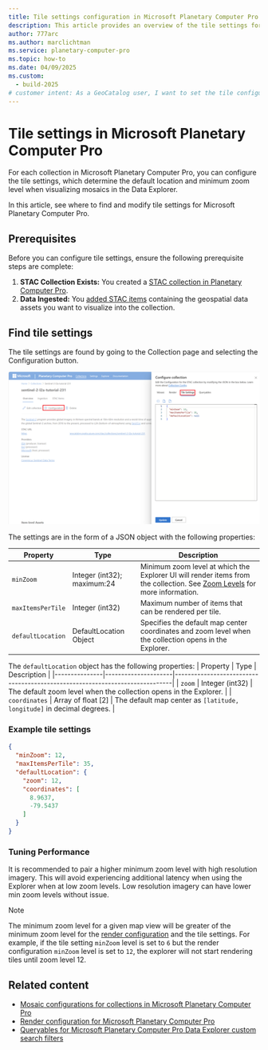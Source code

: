 ```yaml
---
title: Tile settings configuration in Microsoft Planetary Computer Pro
description: This article provides an overview of the tile settings for Microsoft Planetary Computer Pro. It explains how to configure mosaic behavior, such as default location and zoom levels, using JSON settings.
author: 777arc
ms.author: marclichtman
ms.service: planetary-computer-pro
ms.topic: how-to
ms.date: 04/09/2025
ms.custom:
  - build-2025
# customer intent: As a GeoCatalog user, I want to set the tile configuration for my collection so that I can visualize my data in the Explorer UI.
---
```


# Tile settings in Microsoft Planetary Computer Pro

For each collection in Microsoft Planetary Computer Pro, you can configure the tile settings, which determine the default location and minimum zoom level when visualizing mosaics in the Data Explorer.

In this article, see where to find and modify tile settings for Microsoft Planetary Computer Pro.

## Prerequisites

Before you can configure tile settings, ensure the following prerequisite steps are complete:

1.  **STAC Collection Exists:** You created a [STAC collection in Planetary Computer Pro](./create-stac-collection.md).
2.  **Data Ingested:** You [added STAC items](./add-stac-item-to-collection.md) containing the geospatial data assets you want to visualize into the collection.

## Find tile settings

The tile settings are found by going to the Collection page and selecting the Configuration button.

[ ![Screenshot of the tile settings tab in the Microsoft Planetary Computer Pro interface.](media/tile-configuration-screenshot.png) ](media/tile-configuration-screenshot.png#lightbox)

The settings are in the form of a JSON object with the following properties:

| Property           | Type     | Description                                                                                      |
|--------------------|----------|--------------------------------------------------------------------------------------------------|
| `minZoom`          | Integer (int32); maximum:24 | Minimum zoom level at which the Explorer UI will render items from the collection. See [Zoom Levels](https://learn.microsoft.com/azure/azure-maps/zoom-levels-and-tile-grid) for more information.             |
| `maxItemsPerTile`  | Integer (int32)  | Maximum number of items that can be rendered per tile.                                           |
| `defaultLocation`  | DefaultLocation Object   | Specifies the default map center coordinates and zoom level when the collection opens in the Explorer.|

The `defaultLocation` object has the following properties:
| Property      | Type                | Description                                                                 |
|---------------|---------------------|-----------------------------------------------------------------------------|
| `zoom`        | Integer (int32)     | The default zoom level when the collection opens in the Explorer.           |
| `coordinates` | Array of float [2]  | The default map center as `[latitude, longitude]` in decimal degrees.       |


### Example tile settings

```JSON
{
  "minZoom": 12,
  "maxItemsPerTile": 35,
  "defaultLocation": {
    "zoom": 12,
    "coordinates": [
      8.9637,
      -79.5437
    ]
  }
}
```

### Tuning Performance

It is recommended to pair a higher minimum zoom level with high resolution imagery. This will avoid experiencing additional latency when using the Explorer when at low zoom levels. Low resolution imagery can have lower min zoom levels without issue.

> [!NOTE]
> The minimum zoom level for a given map view will be greater of the minimum zoom level for the [render configuration](./render-configuration.md) and the tile settings. For example, if the tile setting `minZoom` level is set to `6` but the render configuration `minZoom` level is set to `12`, the explorer will not start rendering tiles until zoom level 12.
  


## Related content

- [Mosaic configurations for collections in Microsoft Planetary Computer Pro](./mosaic-configurations-for-collections.md)
- [Render configuration for Microsoft Planetary Computer Pro](./render-configuration.md)
- [Queryables for Microsoft Planetary Computer Pro Data Explorer custom search filters](./queryables-for-explorer-custom-search-filter.md)
